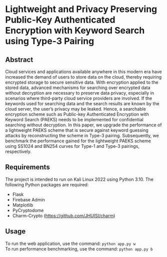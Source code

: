 # Lightweight and Privacy Preserving Public-Key Authenticated Encryption with Keyword Search using Type-3 Pairing

## Abstract
 Cloud services and applications available anywhere in this modern era  have increased the demand of users to store data on the cloud, thereby requiring
 encrypted storage to secure sensitive data. With encryption applied to the stored  data, advanced mechanisms for searching over encrypted data without decryption are
 necessary to preserve data privacy, especially in scenarios where third-party cloud service providers are involved. If the keywords used for searching data and the search
 results are known by the cloud server, the user’s privacy may be leaked. Hence, a searchable encryption scheme such as Public-key Authenticated Encryption with
 Keyword Search (PAEKS) needs to be implemented for confidential searching without decryption. In this paper, we upgrade the performance of a lightweight PAEKS
 scheme that is secure against keyword guessing attacks by reconstructing the scheme in Type-3 pairing. Subsequently, we benchmark the performance gained for the
 lightweight PAEKS scheme using SS1024 and BN254 curves for Type-1 and Type-3 pairings, respectively.

## Requirements
 The project is intended to run on Kali Linux 2022 using Python 3.10. The following Python packages are required:
- Flask
- Firebase Admin
- Matplotlib
- PyCryptodome
- Charm-Crypto (https://github.com/JHUISI/charm)

## Usage
To run the web application, use the command: `python app.py w`  
To run performance benchmarking, use the command: `python app.py b`
